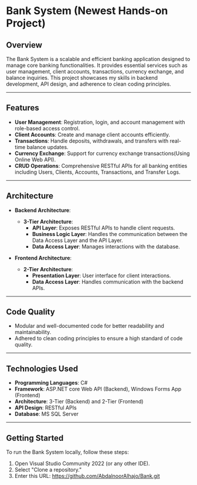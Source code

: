 # Bank System (Newest Hands-on Project)

## Overview
The Bank System is a scalable and efficient banking application designed to manage core banking functionalities. 
It provides essential services such as user management, client accounts, transactions, currency exchange, and balance inquiries. 
This project showcases my skills in backend development, API design, and adherence to clean coding principles.

---

## Features
- **User Management**: Registration, login, and account management with role-based access control.
- **Client Accounts**: Create and manage client accounts efficiently.
- **Transactions**: Handle deposits, withdrawals, and transfers with real-time balance updates.
- **Currency Exchange**: Support for currency exchange transactions(Using Online Web API).
- **CRUD Operations**: Comprehensive RESTful APIs for all banking entities including Users, Clients, Accounts, Transactions, and Transfer Logs.

---

## Architecture
- **Backend Architecture**: 
  - **3-Tier Architecture**:
    - **API Layer**: Exposes RESTful APIs to handle client requests.
    - **Business Logic Layer**: Handles the communication between the Data Access Layer and the API Layer.
    - **Data Access Layer**: Manages interactions with the database.

- **Frontend Architecture**: 
  - **2-Tier Architecture**:
    - **Presentation Layer**: User interface for client interactions.
    - **Data Access Layer**: Handles communication with the backend APIs.

---

## Code Quality
- Modular and well-documented code for better readability and maintainability.
- Adhered to clean coding principles to ensure a high standard of code quality.

---

## Technologies Used
- **Programming Languages**: C#
- **Framework**: ASP.NET core Web API (Backend), Windows Forms App (Frontend)
- **Architecture**: 3-Tier (Backend) and 2-Tier (Frontend)
- **API Design**: RESTful APIs
- **Database**: MS SQL Server

---

## Getting Started
To run the Bank System locally, follow these steps:
1. Open Visual Studio Community 2022 (or any other IDE).
2. Select "Clone a repository."
3. Enter this URL: https://github.com/AbdalnoorAlhajo/Bank.git
